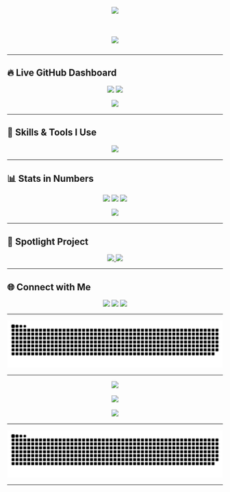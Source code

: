 <!--Profile README -->
<p align="center">
  <img src="https://img.shields.io/badge/hey,%20myself%20soham patil-%23d8b4fe?style=for-the-badge&logoColor=white" />
</p>
<h1 align="center">
  <img src="https://readme-typing-svg.herokuapp.com?font=Fira+Code&size=28&pause=700&color=00F7FF&center=true&vCenter=true&width=600&lines=|+GPA'26+🎓+|+ex-RSMLite+🌟+|;AI+%7C+Data+Science+%7C+Web+Creator;Computer+Engineering+🚀;Building+in+public!"/>
</h1>

---

## 🔥 Live GitHub Dashboard

<p align="center">
  <img src="https://github-readme-streak-stats.herokuapp.com?user=soham-kyo&theme=radical&hide_border=true" height="170"/>
  <img src="https://github-readme-stats.vercel.app/api?username=soham-kyo&show_icons=true&theme=radical&hide_border=true" height="170"/>
</p>

<p align="center">
  <img src="https://github-readme-activity-graph.vercel.app/graph?username=soham-kyo&theme=redical&hide_border=true" />
</p>

---

## 🧠 Skills & Tools I Use
<p align="center">
  <img src="https://skillicons.dev/icons?i=python,js,react,nodejs,express,mongodb,html,css,git,github,vscode,figma" />
</p>

---

## 📊 Stats in Numbers
<p align="center">
   <img src="https://img.shields.io/github/followers/soham-kyo?label=Followers&style=for-the-badge&color=orange&labelColor=9b59b6" />
   <img src="https://img.shields.io/github/stars/soham-kyo?label=Total%20Stars&style=for-the-badge&color=orange&labelColor=9b59b6" />
   <img src="https://img.shields.io/badge/dynamic/json?label=Public%20Repos&query=%24.public_repos&url=https%3A%2F%2Fapi.github.com%2Fusers%2Fsoham-kyo&style=for-the-badge&color=orange&labelColor=9b59b6" />
</p>

<p align="center">
<img src="https://komarev.com/ghpvc/?username=soham-kyo&label=Profile%20Views&style=for-the-badge&color=orange" />
</p>

---

## 🚀 Spotlight Project
<p align="center">
  <a href="https://github.com/soham-kyo/Interactive-Story-Telling-App">
    <img src="https://github-readme-stats.vercel.app/api/pin/?username=soham-kyo&repo=Interactive-Story-Telling-App&theme=radical&hide_border=true&cache_seconds=1800" />
  </a>
  <a href="https://github.com/soham-kyo/KyoLinks">
    <img src="https://github-readme-stats.vercel.app/api/pin/?username=soham-kyo&repo=KyoLinks&theme=radical&hide_border=true&cache_seconds=1800" />
  </a>
</p>

---

## 🌐 Connect with Me
<p align="center">
  <a href="mailto:sohamkyo@gmail.com"><img src="https://img.shields.io/badge/Email-D14836?style=for-the-badge&logo=gmail&logoColor=white"/></a>
  <a href="https://x.com/soham_kyo"><img src="https://img.shields.io/badge/X-000000?style=for-the-badge&logo=x&logoColor=white"/></a>
  <a href="https://www.linkedin.com/in/sohamkyo"><img src="https://img.shields.io/badge/LinkedIn-0077B5?style=for-the-badge&logo=linkedin&logoColor=white"/></a>
</p>

---

<p align="center">
  <img src="https://raw.githubusercontent.com/platane/snk/output/github-contribution-grid-snake-dark.svg?color_snake=9B59B6" />
</p>

---

<p align="center">
  <!-- Top -->
  <img src="https://capsule-render.vercel.app/api?type=waving&height=120&section=header&color=0:9B59B6,50:8E44AD,100:FF00FF&animation=twinkling"/>
</p>

<p align="center">
  <img src="https://readme-typing-svg.herokuapp.com?font=Major+Mono+Display&weight=700&size=30&duration=2000&pause=700&color=FF00FF&center=true&vCenter=true&width=700&lines=✨❀%20Thanks%20For%20Visiting%20❀✨;🤗%20SEE%20YOU%20NEXT%20TIME%20🤗;🥂%20Made%20by%20Soham%20Patil%20🥂">
</p>



<p align="center">
  <!-- Bottom -->
  <img src="https://capsule-render.vercel.app/api?type=waving&height=120&section=footer&color=0:FF00FF,50:8E44AD,100:9B59B6"/>
</p>

---

<p align="center">
  <img src="https://raw.githubusercontent.com/platane/snk/output/github-contribution-grid-snake.svg" />
</p>

---
